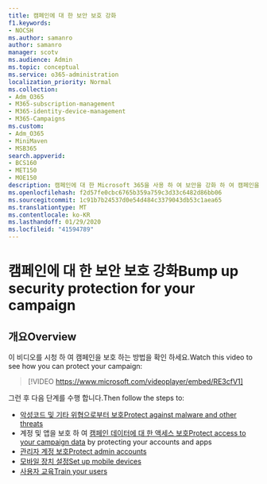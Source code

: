 ```yaml
---
title: 캠페인에 대 한 보안 보호 강화
f1.keywords:
- NOCSH
ms.author: samanro
author: samanro
manager: scotv
ms.audience: Admin
ms.topic: conceptual
ms.service: o365-administration
localization_priority: Normal
ms.collection:
- Adm_O365
- M365-subscription-management
- M365-identity-device-management
- M365-Campaigns
ms.custom:
- Adm_O365
- MiniMaven
- MSB365
search.appverid:
- BCS160
- MET150
- MOE150
description: 캠페인에 대 한 Microsoft 365을 사용 하 여 보안을 강화 하 여 캠페인을 보호 하는 방법을 알아봅니다.
ms.openlocfilehash: f2d57fe0cbc6765b359a759c3d33c6482d86bb06
ms.sourcegitcommit: 1c91b7b24537d0e54d484c3379043db53c1aea65
ms.translationtype: MT
ms.contentlocale: ko-KR
ms.lasthandoff: 01/29/2020
ms.locfileid: "41594789"
---
```

# <a name="bump-up-security-protection-for-your-campaign"></a><span data-ttu-id="c18e0-103">캠페인에 대 한 보안 보호 강화</span><span class="sxs-lookup"><span data-stu-id="c18e0-103">Bump up security protection for your campaign</span></span>


## <a name="overview"></a><span data-ttu-id="c18e0-104">개요</span><span class="sxs-lookup"><span data-stu-id="c18e0-104">Overview</span></span> 
<span data-ttu-id="c18e0-105">이 비디오를 시청 하 여 캠페인을 보호 하는 방법을 확인 하세요.</span><span class="sxs-lookup"><span data-stu-id="c18e0-105">Watch this video to see how you can protect your campaign:</span></span>


> [!VIDEO https://www.microsoft.com/videoplayer/embed/RE3cfV1]  


<span data-ttu-id="c18e0-106">그런 후 다음 단계를 수행 합니다.</span><span class="sxs-lookup"><span data-stu-id="c18e0-106">Then follow the steps to:</span></span>
- [<span data-ttu-id="c18e0-107">악성코드 및 기타 위협으로부터 보호</span><span class="sxs-lookup"><span data-stu-id="c18e0-107">Protect against malware and other threats</span></span>](m365-campaigns-increase-protection.md)
- <span data-ttu-id="c18e0-108">계정 및 앱을 보호 하 여 [캠페인 데이터에 대 한 액세스 보호](m365-campaigns-conditional-access.md)</span><span class="sxs-lookup"><span data-stu-id="c18e0-108">[Protect access to your campaign data](m365-campaigns-conditional-access.md) by protecting your accounts and apps</span></span>
- [<span data-ttu-id="c18e0-109">관리자 계정 보호</span><span class="sxs-lookup"><span data-stu-id="c18e0-109">Protect admin accounts</span></span>](m365-campaigns-protect-admin-accounts.md)
- [<span data-ttu-id="c18e0-110">모바일 장치 설정</span><span class="sxs-lookup"><span data-stu-id="c18e0-110">Set up mobile devices</span></span>](../business/set-up-mobile-devices.md?toc=/microsoft-365/campaigns/toc.json)
- [<span data-ttu-id="c18e0-111">사용자 교육</span><span class="sxs-lookup"><span data-stu-id="c18e0-111">Train your users</span></span>](m365-campaigns-users.md) 

